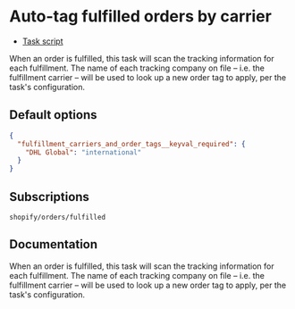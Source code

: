 # Auto-tag fulfilled orders by carrier

* [Task script](./script.liquid)

When an order is fulfilled, this task will scan the tracking information for each fulfillment. The name of each tracking company on file – i.e. the fulfillment carrier – will be used to look up a new order tag to apply, per the task's configuration.

## Default options

```json
{
  "fulfillment_carriers_and_order_tags__keyval_required": {
    "DHL Global": "international"
  }
}
```

## Subscriptions

```liquid
shopify/orders/fulfilled
```

## Documentation

When an order is fulfilled, this task will scan the tracking information for each fulfillment. The name of each tracking company on file – i.e. the fulfillment carrier – will be used to look up a new order tag to apply, per the task's configuration.
